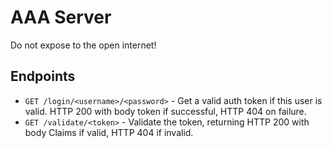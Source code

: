 # AAA Server

Do not expose to the open internet!

## Endpoints

- `GET /login/<username>/<password>` - Get a valid auth token if this user is valid. HTTP 200 with body token if successful, HTTP 404 on failure.
- `GET /validate/<token>` - Validate the token, returning HTTP 200 with body Claims if valid, HTTP 404 if invalid.
